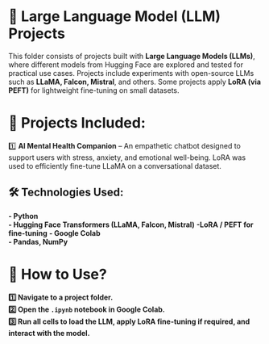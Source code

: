 # 🧠 Large Language Model (LLM) Projects

This folder consists of projects built with **Large Language Models (LLMs)**, where different models from Hugging Face are explored and tested for practical use cases. Projects include experiments with open-source LLMs such as **LLaMA, Falcon, Mistral**, and others. Some projects apply **LoRA (via PEFT)** for lightweight fine-tuning on small datasets.

# 📌 Projects Included:

1️⃣ **AI Mental Health Companion** – An empathetic chatbot designed to support users with stress, anxiety, and emotional well-being. LoRA was used to efficiently fine-tune LLaMA on a conversational dataset.  

## 🛠 Technologies Used:

**- Python**  
**- Hugging Face Transformers (LLaMA, Falcon, Mistral)**
**-LoRA / PEFT for fine-tuning**
**- Google Colab**  
**- Pandas, NumPy**  

# 📂 **How to Use?**  

**1️⃣ Navigate to a project folder.**  
**2️⃣ Open the `.ipynb` notebook in Google Colab.**  
**3️⃣ Run all cells to load the LLM, apply LoRA fine-tuning if required, and interact with the model.**
